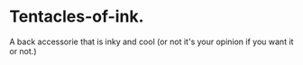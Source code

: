 # Tentacles-of-ink.
A back accessorie that is inky and cool (or not it's your opinion if you want it or not.)
